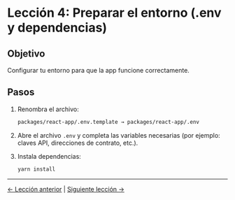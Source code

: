 # Lección 4: Preparar el entorno (.env y dependencias)

## Objetivo
Configurar tu entorno para que la app funcione correctamente.

## Pasos

1. Renombra el archivo:

   ```bash
   packages/react-app/.env.template → packages/react-app/.env
   ```

2. Abre el archivo `.env` y completa las variables necesarias (por ejemplo: claves API, direcciones de contrato, etc.).

3. Instala dependencias:

   ```bash
   yarn install
   ```

---
[← Lección anterior](03-tu-primer-proyecto.md) | [Siguiente lección →](05-corrección-de-errores-comunes.md) 